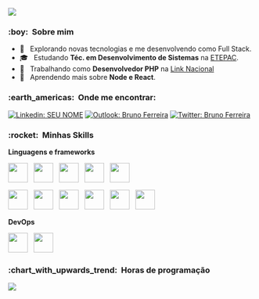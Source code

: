 <link rel="stylesheet" href="https://cdn.jsdelivr.net/gh/devicons/devicon@v2.14.0/devicon.min.css">

![](https://komarev.com/ghpvc/?username=srbrunoferreira&style=flat-square)

<h3> :boy: &nbsp;Sobre mim </h3>

- 🤔 &nbsp; Explorando novas tecnologias e me desenvolvendo como Full Stack.
- 🎓 &nbsp; Estudando **Téc. em Desenvolvimento de Sistemas** na <a href="https://www.linkedin.com/company/etepac/about/" target="_blank">ETEPAC</a>.
- 💼 &nbsp; Trabalhando como **Desenvolvedor PHP** na <a href="https://www.linkedin.com/company/linknacional/" target="_blank">Link Nacional</a>
- 🌱 &nbsp; Aprendendo mais sobre **Node e React**.

<h3> :earth_americas: &nbsp;Onde me encontrar: </h3>

[![Linkedin: SEU NOME](https://img.shields.io/badge/-brunoferreiradc-blue?style=flat-round&logo=Linkedin&logoColor=white&link=https://www.linkedin.com/in/brunoferreiradc/)](https://www.linkedin.com/in/brunoferreiradc/)
[![Outlook: Bruno Ferreira](https://img.shields.io/badge/-srbrunoferreira@outlook.com-006bed?style=flat-round&logo=Gmail&logoColor=white&link=mailto:srbrunoferreira@outlook.com)](mailto:srbrunoferreira@outlook.com)
[![Twitter: Bruno Ferreira](https://img.shields.io/badge/-Twitter-006bed?style=flat-round&logo=Twitter&logoColor=white&link=https://twitter.com/srbrunferreira)](https://twitter.com/srbrunferreira)

<h3> :rocket: &nbsp;Minhas Skills </h3>

**Linguagens e frameworks**
<div style="margin-bottom: 12px;">
  <img width="40" style="margin-right: 8px;" src="https://cdn.jsdelivr.net/gh/devicons/devicon/icons/vuejs/vuejs-original-wordmark.svg" />
  <img width="40" style="margin-right: 8px;" src="https://cdn.jsdelivr.net/gh/devicons/devicon/icons/react/react-original-wordmark.svg" />
  <img width="40" style="margin-right: 8px;" src="https://cdn.jsdelivr.net/gh/devicons/devicon/icons/html5/html5-original-wordmark.svg">
  <img width="40" style="margin-right: 8px;" src="https://cdn.jsdelivr.net/gh/devicons/devicon/icons/css3/css3-original-wordmark.svg" />
  <img width="40" src="https://cdn.jsdelivr.net/gh/devicons/devicon/icons/javascript/javascript-original.svg" />
</div>

<div>
  <img width="40" style="margin-right: 8px;" src="https://cdn.jsdelivr.net/gh/devicons/devicon/icons/php/php-plain.svg" />
  <img width="40" style="margin-right: 8px;" src="https://cdn.jsdelivr.net/gh/devicons/devicon/icons/nodejs/nodejs-plain-wordmark.svg" />
  <img width="40" style="margin-right: 8px;" src="https://cdn.jsdelivr.net/gh/devicons/devicon/icons/wordpress/wordpress-plain-wordmark.svg" />
  <img width="40" style="margin-right: 8px;" src="https://cdn.jsdelivr.net/gh/devicons/devicon/icons/mysql/mysql-plain-wordmark.svg" />
  <img width="40" style="margin-right: 8px;" src="https://cdn.jsdelivr.net/gh/devicons/devicon/icons/laravel/laravel-plain-wordmark.svg" />
  <img width="40" src="https://cdn.jsdelivr.net/gh/devicons/devicon/icons/python/python-original-wordmark.svg" />
</div>

**DevOps**

<div>
  <img width="40" style="margin-right: 8px;" src="https://cdn.jsdelivr.net/gh/devicons/devicon/icons/git/git-original-wordmark.svg" />
  <img width="40" src="https://cdn.jsdelivr.net/gh/devicons/devicon/icons/github/github-original-wordmark.svg" />
</div>


<h3> :chart_with_upwards_trend: &nbsp;Horas de programação </h3>

![](https://github-readme-stats.vercel.app/api/wakatime?username=srbrunoferreira&layout=compact&hide=e-mail,csv,batchfile,other,typescript,ini,text,xml,java,c)
